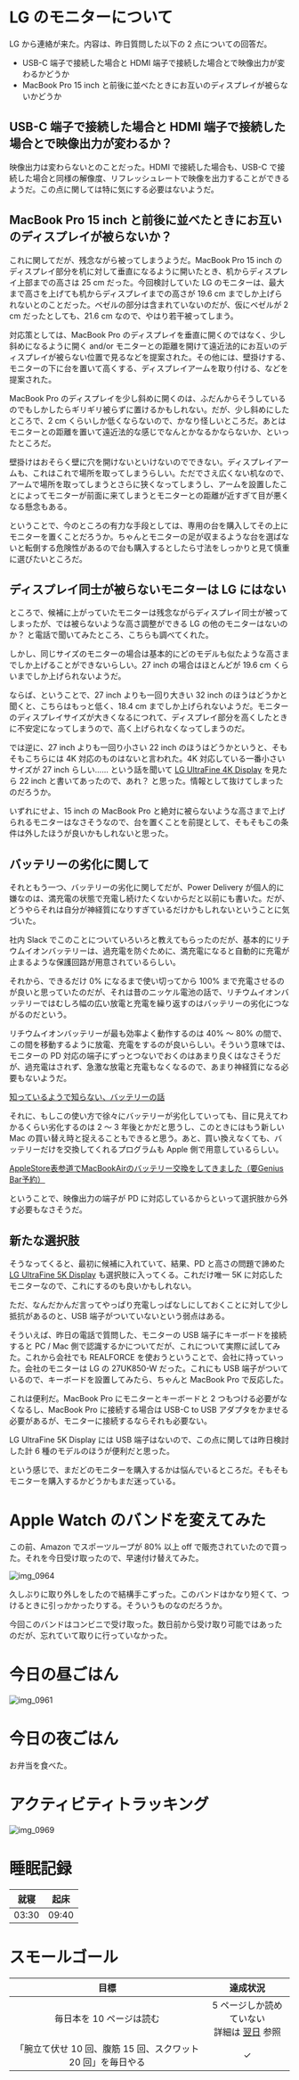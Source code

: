 # LG のモニターについて
LG から連絡が来た。内容は、昨日質問した以下の 2 点についての回答だ。

- USB-C 端子で接続した場合と HDMI 端子で接続した場合とで映像出力が変わるかどうか
- MacBook Pro 15 inch と前後に並べたときにお互いのディスプレイが被らないかどうか

## USB-C 端子で接続した場合と HDMI 端子で接続した場合とで映像出力が変わるか？
映像出力は変わらないとのことだった。HDMI で接続した場合も、USB-C で接続した場合と同様の解像度、リフレッシュレートで映像を出力することができるようだ。この点に関しては特に気にする必要はないようだ。

## MacBook Pro 15 inch と前後に並べたときにお互いのディスプレイが被らないか？
これに関してだが、残念ながら被ってしまうようだ。MacBook Pro 15 inch のディスプレイ部分を机に対して垂直になるように開いたとき、机からディスプレイ上部までの高さは 25 cm だった。今回検討していた LG のモニターは、最大まで高さを上げても机からディスプレイまでの高さが 19.6 cm までしか上げられないとのことだった。ベゼルの部分は含まれていないのだが、仮にベゼルが 2 cm だったとしても、21.6 cm なので、やはり若干被ってしまう。

対応策としては、MacBook Pro のディスプレイを垂直に開くのではなく、少し斜めになるように開く and/or モニターとの距離を開けて遠近法的にお互いのディスプレイが被らない位置で見るなどを提案された。その他には、壁掛けする、モニターの下に台を置いて高くする、ディスプレイアームを取り付ける、などを提案された。

MacBook Pro のディスプレイを少し斜めに開くのは、ふだんからそうしているのでもしかしたらギリギリ被らずに置けるかもしれない。だが、少し斜めにしたところで、2 cm くらいしか低くならないので、かなり怪しいところだ。あとはモニターとの距離を置いて遠近法的な感じでなんとかなるかならないか、といったところだ。

壁掛けはおそらく壁に穴を開けないといけないのでできない。ディスプレイアームも、これはこれで場所を取ってしまうらしい。ただでさえ広くない机なので、アームで場所を取ってしまうとさらに狭くなってしまうし、アームを設置したことによってモニターが前面に来てしまうとモニターとの距離が近すぎて目が悪くなる懸念もある。

ということで、今のところの有力な手段としては、専用の台を購入してその上にモニターを置くことだろうか。ちゃんとモニターの足が収まるような台を選ばないと転倒する危険性があるので台も購入するとしたら寸法をしっかりと見て慎重に選びたいところだ。

## ディスプレイ同士が被らないモニターは LG にはない
ところで、候補に上がっていたモニターは残念ながらディスプレイ同士が被ってしまったが、では被らないような高さ調整ができる LG の他のモニターはないのか？ と電話で聞いてみたところ、こちらも調べてくれた。

しかし、同じサイズのモニターの場合は基本的にどのモデルも似たような高さまでしか上げることができないらしい。27 inch の場合はほとんどが 19.6 cm くらいまでしか上げられないようだ。

ならば、ということで、27 inch よりも一回り大きい 32 inch のほうはどうかと聞くと、こちらはもっと低く、18.4 cm までしか上げられないようだ。モニターのディスプレイサイズが大きくなるにつれて、ディスプレイ部分を高くしたときに不安定になってしまうので、高く上げられなくなってしまうのだ。

では逆に、27 inch よりも一回り小さい 22 inch のほうはどうかというと、そもそもこちらには 4K 対応のものはないと言われた。4K 対応している一番小さいサイズが 27 inch らしい...... という話を聞いて [LG UltraFine 4K Display](https://www.apple.com/jp/shop/product/HKMY2J/A/lg-ultrafine-4k-display) を見たら 22 inch と書いてあったので、あれ？ と思った。情報として抜けてしまったのだろうか。

いずれにせよ、15 inch の MacBook Pro と絶対に被らないような高さまで上げられるモニターはなさそうなので、台を置くことを前提として、そもそもこの条件は外したほうが良いかもしれないと思った。

## バッテリーの劣化に関して
それともう一つ、バッテリーの劣化に関してだが、Power Delivery が個人的に嫌なのは、満充電の状態で充電し続けたくないからだと以前にも書いた。だが、どうやらそれは自分が神経質になりすぎているだけかもしれないということに気づいた。

社内 Slack でこのことについていろいろと教えてもらったのだが、基本的にリチウムイオンバッテリーは、過充電を防ぐために、満充電になると自動的に充電が止まるような保護回路が用意されているらしい。

それから、できるだけ 0% になるまで使い切ってから 100% まで充電させるのが良いと思っていたのだが、それは昔のニッケル電池の話で、リチウムイオンバッテリーではむしろ幅の広い放電と充電を繰り返すのはバッテリーの劣化につながるのだという。

リチウムイオンバッテリーが最も効率よく動作するのは 40% 〜 80% の間で、この間を移動するように放電、充電をするのが良いらしい。そういう意味では、モニターの PD 対応の端子にずっとつないでおくのはあまり良くはなさそうだが、過充電はされず、急激な放電と充電もなくなるので、あまり神経質になる必要もないようだ。

[知っているようで知らない、バッテリーの話](https://www.ankerjapan.com/item/20180629.html)

それに、もしこの使い方で徐々にバッテリーが劣化していっても、目に見えてわかるくらい劣化するのは 2 〜 3 年後とかだと思うし、このときにはもう新しい Mac の買い替え時と捉えることもできると思う。あと、買い換えなくても、バッテリーだけを交換してくれるプログラムも Apple 側で用意しているらしい。

[AppleStore表参道でMacBookAirのバッテリー交換をしてきました（要Genius Bar予約）](https://gnzo.com/labo/archives/864)

ということで、映像出力の端子が PD に対応しているからといって選択肢から外す必要もなさそうだ。

## 新たな選択肢
そうなってくると、最初に候補に入れていて、結果、PD と高さの問題で諦めた [LG UltraFine 5K Display](https://www.apple.com/jp/shop/product/HKN62J/A/lg-ultrafine-5k-display) も選択肢に入ってくる。これだけ唯一 5K に対応したモニターなので、これにするのも良いかもしれない。

ただ、なんだかんだ言ってやっぱり充電しっぱなしにしておくことに対して少し抵抗があるのと、USB 端子がついていないという弱点はある。

そういえば、昨日の電話で質問した、モニターの USB 端子にキーボードを接続すると PC / Mac 側で認識するかについてだが、これについて実際に試してみた。これから会社でも REALFORCE を使おうということで、会社に持っていった。会社のモニターは LG の 27UK850-W だった。これにも USB 端子がついているので、キーボードを設置してみたら、ちゃんと MacBook Pro で反応した。

これは便利だ。MacBook Pro にモニターとキーボードと 2 つもつける必要がなくなるし、MacBook Pro に接続する場合は USB-C to USB アダプタをかませる必要があるが、モニターに接続するならそれも必要ない。

LG UltraFine 5K Display には USB 端子はないので、この点に関しては昨日検討した計 6 種のモデルのほうが便利だと思った。

という感じで、まだどのモニターを購入するかは悩んでいるところだ。そもそもモニターを購入するかどうかもまだ迷っている。

# Apple Watch のバンドを変えてみた
この前、Amazon でスポーツループが 80% 以上 off で販売されていたので買った。それを今日受け取ったので、早速付け替えてみた。

![img_0964](/images/2019/02/img_0964.jpg)

久しぶりに取り外しをしたので結構手こずった。このバンドはかなり短くて、つけるときに引っかかったりする。そういうものなのだろうか。

今回このバンドはコンビニで受け取った。数日前から受け取り可能ではあったのだが、忘れていて取りに行っていなかった。

# 今日の昼ごはん
![img_0961](/images/2019/02/img_0961.jpg)

# 今日の夜ごはん
お弁当を食べた。

# アクティビティトラッキング
![img_0969](/images/2019/02/img_0969.png)

# 睡眠記録
| 就寝 | 起床 |
|:---:|:---:|
| 03:30 | 09:40 |

# スモールゴール
| 目標 | 達成状況 |
|:---:|:---:|
| 毎日本を 10 ページは読む | 5 ページしか読めていない<br>詳細は [翌日](/2019/02/05) 参照 |
| 「腕立て伏せ 10 回、腹筋 15 回、スクワット 20 回」を毎日やる | ✓ |

